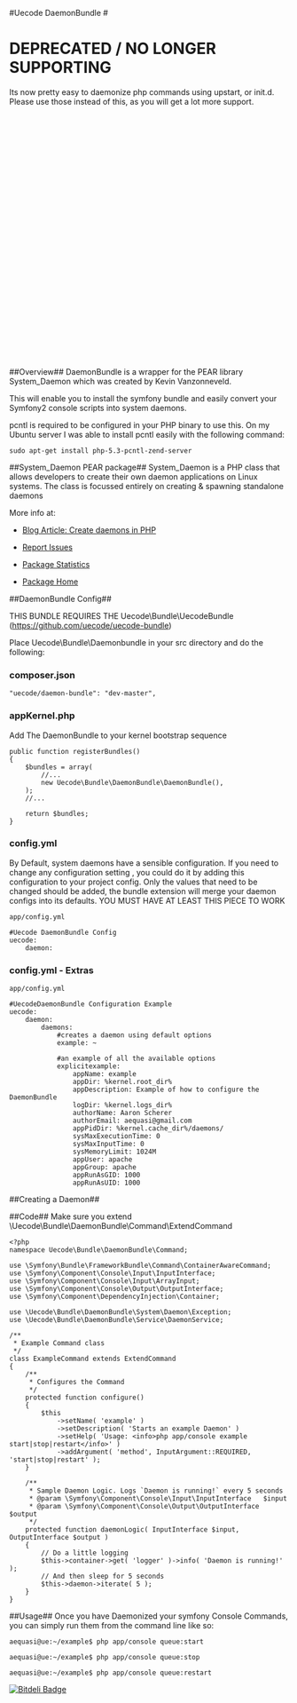 #Uecode DaemonBundle #


# DEPRECATED / NO LONGER SUPPORTING

Its now pretty easy to daemonize php commands using upstart, or init.d. Please use those instead of this, as you will get a lot more support.

<br />
<br />
<br />
<br />
<br />
<br />
<br />
<br />
<br />
<br />
<br />
<br />
<br />
<br />
<br />
<br />
<br />
<br />
<br />
<br />
<br />
<br />
<br />
<br />
<br />
<br />


##Overview##
DaemonBundle is a wrapper for the PEAR library System_Daemon which was created by Kevin Vanzonneveld.

This will enable you to install the symfony bundle and easily convert your Symfony2 console scripts into system daemons.

pcntl is required to be configured in your PHP binary to use this. On my Ubuntu server I was able to install pcntl easily with the following command:

    sudo apt-get install php-5.3-pcntl-zend-server 

##System_Daemon PEAR package##
System_Daemon is a PHP class that allows developers to create their own daemon 
applications on Linux systems. The class is focussed entirely on creating & 
spawning standalone daemons

More info at:

- [Blog Article: Create daemons in PHP][1]
- [Report Issues][2]
- [Package Statistics][3]
- [Package Home][4]

  [1]: http://kevin.vanzonneveld.net/techblog/article/create_daemons_in_php/
  [2]: http://pear.php.net/bugs/report.php?package=System_Daemon
  [3]: http://pear.php.net/package-stats.php?pid=798&cid=37
  [4]: http://pear.php.net/package/System_Daemon


##DaemonBundle Config##

THIS BUNDLE REQUIRES THE Uecode\Bundle\UecodeBundle (https://github.com/uecode/uecode-bundle)

Place Uecode\Bundle\Daemonbundle in your src directory and do the following:

### composer.json ###

	"uecode/daemon-bundle": "dev-master",

### appKernel.php ###
Add The DaemonBundle to your kernel bootstrap sequence

    public function registerBundles()
    {
        $bundles = array(
            //...
            new Uecode\Bundle\DaemonBundle\DaemonBundle(),
        );
        //...

        return $bundles;
    }

### config.yml ###
By Default, system daemons have a sensible configuration. If you need to change any configuration setting , you could do it by adding this configuration to your project config. Only the values that need to be changed should be added, the bundle extension will merge your daemon configs into its defaults. YOU MUST HAVE AT LEAST THIS PIECE TO WORK

    app/config.yml

    #Uecode DaemonBundle Config
    uecode:
        daemon:

### config.yml - Extras ###
    app/config.yml

    #UecodeDaemonBundle Configuration Example
    uecode:
        daemon:
            daemons:
                #creates a daemon using default options
                example: ~
    
                #an example of all the available options
                explicitexample:
                    appName: example
                    appDir: %kernel.root_dir%
                    appDescription: Example of how to configure the DaemonBundle
                    logDir: %kernel.logs_dir%
                    authorName: Aaron Scherer
                    authorEmail: aequasi@gmail.com
                    appPidDir: %kernel.cache_dir%/daemons/
                    sysMaxExecutionTime: 0
                    sysMaxInputTime: 0
                    sysMemoryLimit: 1024M
                    appUser: apache
                    appGroup: apache
                    appRunAsGID: 1000
                    appRunAsUID: 1000

##Creating a Daemon##

##Code##
Make sure you extend \Uecode\Bundle\DaemonBundle\Command\ExtendCommand

	<?php
    namespace Uecode\Bundle\DaemonBundle\Command;

    use \Symfony\Bundle\FrameworkBundle\Command\ContainerAwareCommand;
    use \Symfony\Component\Console\Input\InputInterface;
    use \Symfony\Component\Console\Input\ArrayInput;
    use \Symfony\Component\Console\Output\OutputInterface;
    use \Symfony\Component\DependencyInjection\Container;

    use \Uecode\Bundle\DaemonBundle\System\Daemon\Exception;
    use \Uecode\Bundle\DaemonBundle\Service\DaemonService;

    /**
     * Example Command class
     */
    class ExampleCommand extends ExtendCommand
    {
    	/**
    	 * Configures the Command
    	 */
    	protected function configure()
    	{
    		$this
    			->setName( 'example' )
    			->setDescription( 'Starts an example Daemon' )
    			->setHelp( 'Usage: <info>php app/console example start|stop|restart</info>' )
    			->addArgument( 'method', InputArgument::REQUIRED, 'start|stop|restart' );
    	}

    	/**
    	 * Sample Daemon Logic. Logs `Daemon is running!` every 5 seconds
    	 * @param \Symfony\Component\Console\Input\InputInterface   $input
    	 * @param \Symfony\Component\Console\Output\OutputInterface $output
    	 */
    	protected function daemonLogic( InputInterface $input, OutputInterface $output )
    	{
    		// Do a little logging
    		$this->container->get( 'logger' )->info( 'Daemon is running!' );
    		// And then sleep for 5 seconds
    		$this->daemon->iterate( 5 );
    	}
    }

##Usage##
Once you have Daemonized your symfony Console Commands, you can simply run them from the command line like so:

    aequasi@ue:~/example$ php app/console queue:start

    aequasi@ue:~/example$ php app/console queue:stop

    aequasi@ue:~/example$ php app/console queue:restart


[![Bitdeli Badge](https://d2weczhvl823v0.cloudfront.net/uecode/daemon-bundle/trend.png)](https://bitdeli.com/free "Bitdeli Badge")

